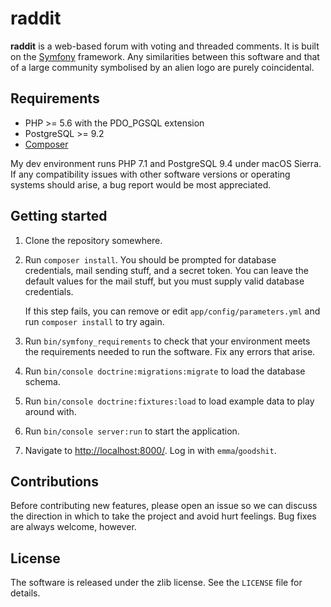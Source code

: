 raddit
======

**raddit** is a web-based forum with voting and threaded comments. It is built
on the [Symfony](https://symfony.com/) framework. Any similarities between this
software and that of a large community symbolised by an alien logo are purely
coincidental.

## Requirements

* PHP >= 5.6 with the PDO_PGSQL extension
* PostgreSQL >= 9.2
* [Composer](https://getcomposer.org/)

My dev environment runs PHP 7.1 and PostgreSQL 9.4 under macOS Sierra. If any
compatibility issues with other software versions or operating systems should
arise, a bug report would be most appreciated.

## Getting started

1. Clone the repository somewhere.
2. Run `composer install`. You should be prompted for database credentials, mail
   sending stuff, and a secret token. You can leave the default values for the
   mail stuff, but you must supply valid database credentials.

   If this step fails, you can remove or edit `app/config/parameters.yml` and
   run `composer install` to try again.
3. Run `bin/symfony_requirements` to check that your environment meets the
   requirements needed to run the software. Fix any errors that arise.
4. Run `bin/console doctrine:migrations:migrate` to load the database schema.
5. Run `bin/console doctrine:fixtures:load` to load example data to play around
   with.
6. Run `bin/console server:run` to start the application.
7. Navigate to <http://localhost:8000/>. Log in with `emma`/`goodshit`.

## Contributions

Before contributing new features, please open an issue so we can discuss the
direction in which to take the project and avoid hurt feelings. Bug fixes are 
always welcome, however.

## License

The software is released under the zlib license. See the `LICENSE` file for 
details.
